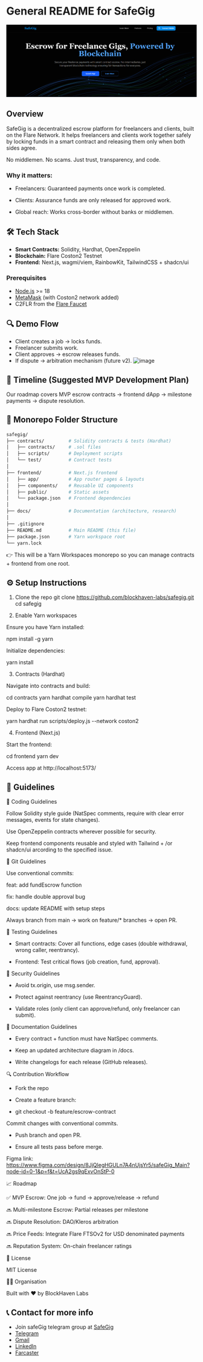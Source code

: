 # General README for SafeGig

![alt text](image.png)
## Overview

SafeGig is a decentralized escrow platform for freelancers and clients, built on the Flare Network. It helps freelancers and clients work together safely by locking funds in a smart contract and releasing them only when both sides agree.  

No middlemen. No scams. Just trust, transparency, and code.

### Why it matters:

- Freelancers: Guaranteed payments once work is completed.

- Clients: Assurance funds are only released for approved work.

- Global reach: Works cross-border without banks or middlemen.

## 🛠️ Tech Stack
- **Smart Contracts:** Solidity, Hardhat, OpenZeppelin  
- **Blockchain:** Flare Coston2 Testnet  
- **Frontend:** Next.js, wagmi/viem, RainbowKit, TailwindCSS + shadcn/ui

### Prerequisites
- [Node.js](https://nodejs.org/) >= 18  
- [MetaMask](https://metamask.io/) (with Coston2 network added)  
- C2FLR from the [Flare Faucet](https://faucet.flare.network/)

## 🔍 Demo Flow
- Client creates a job → locks funds.
- Freelancer submits work.
- Client approves → escrow releases funds.
- If dispute → arbitration mechanism (future v2).
  <img width="263" height="50" alt="image" src="https://github.com/user-attachments/assets/948e0887-98be-4d3e-ac93-fcf0c426e883" />


## 📅 Timeline (Suggested MVP Development Plan)
Our roadmap covers MVP escrow contracts → frontend dApp → milestone payments → dispute resolution.

## 📁 Monorepo Folder Structure
```bash
safegig/
├── contracts/         # Solidity contracts & tests (Hardhat)
│   ├── contracts/     # .sol files
│   ├── scripts/       # Deployment scripts
│   └── test/          # Contract tests
│
├── frontend/          # Next.js frontend
│   ├── app/           # App router pages & layouts
│   ├── components/    # Reusable UI components
│   ├── public/        # Static assets
│   └── package.json   # Frontend dependencies
│
├── docs/              # Documentation (architecture, research)
│
├── .gitignore
├── README.md          # Main README (this file)
├── package.json       # Yarn workspace root
└── yarn.lock
```


👉 This will be a Yarn Workspaces monorepo so you can manage contracts + frontend from one root.

## ⚙️ Setup Instructions
1. Clone the repo
git clone https://github.com/blockhaven-labs/safegig.git
cd safegig

2. Enable Yarn workspaces

Ensure you have Yarn installed:

npm install -g yarn


Initialize dependencies:

yarn install

3. Contracts (Hardhat)

Navigate into contracts and build:

cd contracts
yarn hardhat compile
yarn hardhat test


Deploy to Flare Coston2 testnet:

yarn hardhat run scripts/deploy.js --network coston2

4. Frontend (Next.js)

Start the frontend:

cd frontend
yarn dev


Access app at http://localhost:5173/

## 📜 Guidelines
🔹 Coding Guidelines

Follow Solidity style guide (NatSpec comments, require with clear error messages, events for state changes).

Use OpenZeppelin contracts wherever possible for security.

Keep frontend components reusable and styled with Tailwind + /or shadcn/ui arcording to the specified issue.

🔹 Git Guidelines

Use conventional commits:

feat: add fundEscrow function

fix: handle double approval bug

docs: update README with setup steps

Always branch from main → work on feature/* branches → open PR.

🔹 Testing Guidelines

- Smart contracts: Cover all functions, edge cases (double withdrawal, wrong caller, reentrancy).

- Frontend: Test critical flows (job creation, fund, approval).

🔹 Security Guidelines

- Avoid tx.origin, use msg.sender.

- Protect against reentrancy (use ReentrancyGuard).

- Validate roles (only client can approve/refund, only freelancer can submit).

🔹 Documentation Guidelines

- Every contract + function must have NatSpec comments.

- Keep an updated architecture diagram in /docs.

- Write changelogs for each release (GitHub releases).

🔍 Contribution Workflow

- Fork the repo

- Create a feature branch:

- git checkout -b feature/escrow-contract


Commit changes with conventional commits.

- Push branch and open PR.

- Ensure all tests pass before merge.

Figma link: https://www.figma.com/design/8JjQlegHGULn7A4nUjsYr5/safeGig_Main?node-id=0-1&p=f&t=UcA2gs9qExvOnStP-0

📈 Roadmap

✅ MVP Escrow: One job → fund → approve/release → refund

🔜 Multi-milestone Escrow: Partial releases per milestone

🔜 Dispute Resolution: DAO/Kleros arbitration

🔜 Price Feeds: Integrate Flare FTSOv2 for USD denominated payments

🔜 Reputation System: On-chain freelancer ratings

📜 License

MIT License

👩‍💻 Organisation

Built with ❤️ by BlockHaven Labs

## 📞 Contact for more info
- Join safeGig telegram group at [SafeGig](https://t.me/+LYifv9EhSQw0NzBk)
- [Telegram](https://t.me/teemahbee)
- [Gmail](aminubabafatima8@gmail.com)
- [LinkedIn](https://www.linkedin.com/in/fatima-aminu-839835176/)
- [Farcaster](https://farcaster.xyz/teemahbee)
